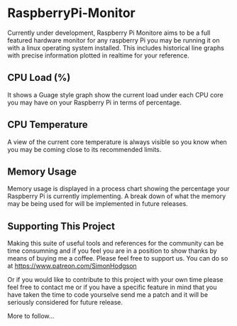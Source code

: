 # RaspberryPi-Monitor

Currently under development, Raspberry Pi Monitore aims to be a full featured hardware monitor for any raspberry Pi you may be running it on with a linux operating system installed. This includes historical line graphs with precise information plotted in realtime for your reference.

## CPU Load (%)

It shows a Guage style graph show the current load under each CPU core you may have on your Raspberry Pi in terms of percentage.

## CPU Temperature

A view of the current core temperature is always visible so you know when you may be coming close to its recommended limits.

## Memory Usage

Memory usage is displayed in a process chart showing the percentage your Raspberry Pi is currently implementing. A break down of what the memory may be being used for will be implemented in future releases.


## Supporting This Project

Making this suite of useful tools and references for the community can be time consumning and if you feel you are in a position to show thanks by means of buying me a coffee. Please feel free to support us. You can do so at https://www.patreon.com/SimonHodgson

Or if you would like to contribute to this project with your own time please feel free to contact me or if you have a specific feature in mind that you have taken the time to code yourselve send me a patch and it will be seriously considered for future release.

More to follow...
